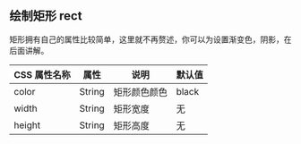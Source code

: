 ## 绘制矩形 rect

矩形拥有自己的属性比较简单，这里就不再赘述，你可以为设置渐变色，阴影，在后面讲解。

| CSS 属性名称 | 属性   | 说明         | 默认值 |
| ------------ | ------ | ------------ | ------ |
| color        | String | 矩形颜色颜色 | black  |
| width        | String | 矩形宽度     | 无     |
| height       | String | 矩形高度     | 无     |
